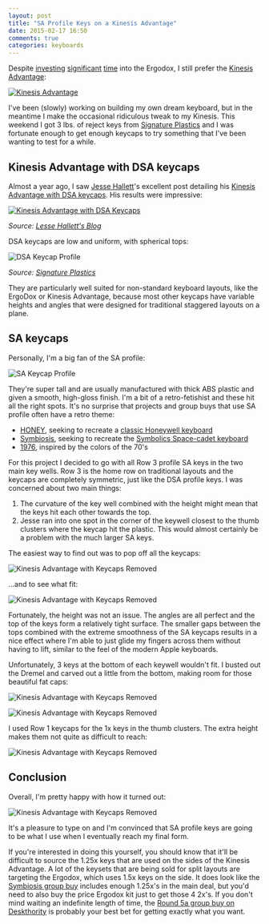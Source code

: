 ```yaml
---
layout: post
title: "SA Profile Keys on a Kinesis Advantage"
date: 2015-02-17 16:50
comments: true
categories: keyboards
---
```

Despite [investing](http://adereth.github.io/blog/2014/02/12/building-an-ergodox/) [significant](http://adereth.github.io/blog/2014/02/27/finishing-up-the-ergodox/) [time](https://github.com/adereth/ergodox-tent) into the Ergodox, I still prefer the [Kinesis Advantage](http://www.amazon.com/gp/product/B000LVJ9W8/ref=as_li_tl?ie=UTF8&camp=1789&creative=390957&creativeASIN=B000LVJ9W8&linkCode=as2&tag=rkbd-ka-20&linkId=L5XSWPMHWGHCMLFU):

[![Kinesis Advantage](/images/kinesis.jpg)](http://www.amazon.com/gp/product/B000LVJ9W8/ref=as_li_tl?ie=UTF8&camp=1789&creative=390957&creativeASIN=B000LVJ9W8&linkCode=as2&tag=rkbd-ka-20&linkId=L5XSWPMHWGHCMLFU)

I've been (slowly) working on building my own dream keyboard, but in the meantime I make the occasional ridiculous tweak to my Kinesis.  This weekend I got 3 lbs. of reject keys from [Signature Plastics](http://www.keycapsdirect.com/) and I was fortunate enough to get enough keycaps to try something that I've been wanting to test for a while.

## Kinesis Advantage with DSA keycaps

Almost a year ago, I saw [Jesse Hallett](http://sitr.us/)'s excellent post detailing his [Kinesis Advantage with DSA keycaps](http://sitr.us/2014/05/19/kinesis-advantage-with-dsa-keycaps.html).  His results were impressive:

[![Kinesis Advantage with DSA Keycaps](/images/kinesis-dsa.jpg)](http://sitr.us/2014/05/19/kinesis-advantage-with-dsa-keycaps.html)

_Source: [Lesse Hallett's Blog](http://sitr.us/2014/05/19/kinesis-advantage-with-dsa-keycaps.html)_

DSA keycaps are low and uniform, with spherical tops:

![DSA Keycap Profile](/images/dsa.jpg)

_Source: [Signature Plastics](http://keycapsdirect.com/key-caps.php)_

They are particularly well suited for non-standard keyboard layouts, like the ErgoDox or Kinesis Advantage, because most other keycaps have variable heights and angles that were designed for traditional staggered layouts on a plane.

## SA keycaps

Personally, I'm a big fan of the SA profile:

![SA Keycap Profile](/images/sa.jpg)

They're super tall and are usually manufactured with thick ABS plastic and given a smooth, high-gloss finish.  I'm a bit of a retro-fetishist and these hit all the right spots.  It's no surprise that projects and group buys that use SA profile often have a retro theme:

- [HONEY](http://deskthority.net/group-buys-f50/doubleshot-replacements-round-5-honey-sphericals-t6732.html), seeking to recreate a [classic Honeywell keyboard](http://deskthority.net/resources/image/8881)
- [Symbiosis](http://www.pimpmykeyboard.com/deals/symbiosis/), seeking to recreate the [Symbolics Space-cadet keyboard](http://en.wikipedia.org/wiki/Space-cadet_keyboard)
- [1976](http://www.pimpmykeyboard.com/deals/1976/), inspired by the colors of the 70's

For this project I decided to go with all Row 3 profile SA keys in the two main key wells.  Row 3 is the home row on traditional layouts and the keycaps are completely symmetric, just like the DSA profile keys.  I was concerned about two main things:

1. The curvature of the key well combined with the height might mean that the keys hit each other towards the top.
2. Jesse ran into one spot in the corner of the keywell closest to the thumb clusters where the keycap hit the plastic.  This would almost certainly be a problem with the much larger SA keys.

The easiest way to find out was to pop off all the keycaps:

![Kinesis Advantage with Keycaps Removed](/images/kinesis-bare.jpg)

...and to see what fit:

![Kinesis Advantage with Keycaps Removed](/images/kinesis-before-surgery.JPG)

Fortunately, the height was not an issue.  The angles are all perfect and the top of the keys form a relatively tight surface.  The smaller gaps between the tops combined with the extreme smoothness of the SA keycaps results in a nice effect where I'm able to just glide my fingers across them without having to lift, similar to the feel of the modern Apple keyboards.

Unfortunately, 3 keys at the bottom of each keywell wouldn't fit.  I busted out the Dremel and carved out a little from the bottom, making room for those beautiful fat caps:

![Kinesis Advantage with Keycaps Removed](/images/kinesis-hacked1.jpg)

![Kinesis Advantage with Keycaps Removed](/images/kinesis-hacked2.jpg)

I used Row 1 keycaps for the 1x keys in the thumb clusters.  The extra height makes them not quite as difficult to reach:

![Kinesis Advantage with Keycaps Removed](/images/thumb-profile.jpg)

## Conclusion

Overall, I'm pretty happy with how it turned out:

![Kinesis Advantage with Keycaps Removed](/images/kinesis-final.jpg)

It's a pleasure to type on and I'm convinced that SA profile keys are going to be what I use when I eventually reach my final form.

If you're interested in doing this yourself, you should know that it'll be difficult to source the 1.25x keys that are used on the sides of the Kinesis Advantage.  A lot of the keysets that are being sold for split layouts are targeting the Ergodox, which uses 1.5x keys on the side.  It does look like the [Symbiosis group buy](http://www.pimpmykeyboard.com/deals/symbiosis/) includes enough 1.25x's in the main deal, but you'd need to also buy the price Ergodox kit just to get those 4 2x's.  If you don't mind waiting an indefinite length of time, the [Round 5a group buy on Deskthority](http://deskthority.net/wiki/Round_5a) is probably your best bet for getting exactly what you want.
